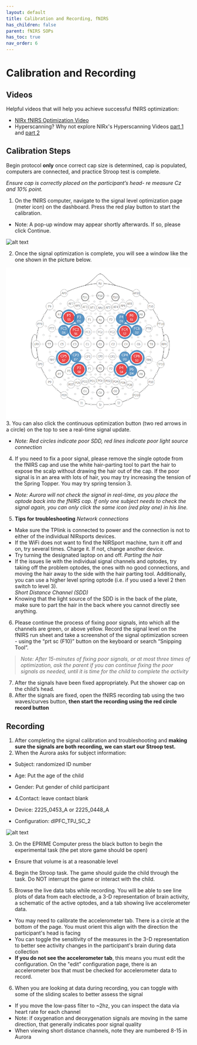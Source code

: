 ```yaml
---
layout: default
title: Calibration and Recording, fNIRS
has_children: false
parent: fNIRS SOPs
has_toc: true
nav_order: 6
---
```


# Calibration and Recording 

## Videos

Helpful videos that will help you achieve successful fNIRS optimization:
- [NIRx fNIRS Optimization Video](https://www.youtube.com/watch?v=M7BCF8lT888)
- Hyperscanning? Why not explore NIRx's Hyperscanning Videos [part 1](https://www.youtube.com/watch?v=WwpUG3bjg4I) and [part 2](https://www.youtube.com/watch?v=CbtZvTwpJDA)

## Calibration Steps

Begin protocol **only** once correct cap size is determined, cap is populated, computers are connected, and practice Stroop test is complete.

*Ensure cap is correctly placed on the participant’s head- re measure Cz and 10% point.*

1. On the fNIRS computer, navigate to the  signal level optimization page (meter icon) on the dashboard. Press the red play button to start the calibration.

- Note: A pop-up window may appear shortly afterwards. If so, please click Continue.

![alt text](popup.png)

2. Once the signal optimization is complete, you will see a window like the one shown in the picture below.

![alt text](HPSCAN-Practice-map.PNG)
3. You can also click the continuous optimization button (two red arrows in a circle) on the top to see a real-time signal update.   
- *Note: Red circles indicate poor SDD, red lines indicate poor light source connection*

4. If you need to fix a poor signal, please remove the single optode from the fNIRS cap and use the white hair-parting tool to part the hair to expose the scalp without drawing the hair out of the cap. If the poor signal is in an area with lots of hair, you may try increasing the tension of the Spring Topper. You may try spring tension 3.
- *Note: Aurora will not check the signal in real-time, as you place the optode back into the fNIRS cap. If only one subject needs to check the signal again, you can only click the same icon (red play one) in his line.*

5. **Tips for troubleshooting**
*Network connections*
- Make sure the TPlink is connected to power and the connection is not to either of the individual NIRsports devices.
- If the WiFi does not want to find the NIRSport machine, turn it off and on, try several times. Charge it. If not, change another device. 
- Try turning the designated laptop on and off.
*Parting the hair*
- If the issues lie with the individual signal channels and optodes, try taking off the problem optodes, the ones with no good connections, and moving the hair away to the side with the hair parting tool. Additionally, you can use a higher level spring optode (i.e. if you used a level 2 then switch to level 3).  
*Short Distance Channel (SDD)*
- Knowing that the light source of the SDD is in the back of the plate, make sure to part the hair in the back where you cannot directly see anything. 

6. Please continue the process of fixing poor signals, into which all the channels are green, or above yellow. Record the signal level on the fNIRS run sheet and take a screenshot of the signal optimization screen - using the “prt sc (F10)” button on the keyboard or search “Snipping Tool”. 
> *Note: After 15-minutes of fixing poor signals, or at most three times of optimization, ask the parent if you can continue fixing the poor signals as needed, until it is time for the child to complete the activity*

7. After the signals have been fixed appropriately. Put the shower cap on the child’s head.
8. After the signals are fixed, open the fNIRS recording tab using the two waves/curves button, **then start the recording using the red circle record button** 

## Recording

1. After completing the signal calibration and troubleshooting and **making sure the signals are both recording, we can start our Stroop test.**
2. When the Aurora asks for subject information: 
- Subject: randomized ID number
- Age: Put the age of the child
- Gender: Put gender of child participant

- 4.Contact: leave contact blank
- Device: 2225_0453_A or 2225_0448_A
- Configuration: dlPFC_TPJ_SC_2

![alt text](add_sub.png)

3. On the EPRIME Computer press the black button to begin the experimental task (the pet store game should be open)
- Ensure that volume is at a reasonable level 

4. Begin the Stroop task.  The game should guide the child through the task.  Do NOT interrupt the game or interact with the child.  

5. Browse the live data tabs while recording. You will be able to see line plots of data from each electrode, a 3-D representation of brain activity, a schematic of the active optodes, and a tab showing live accelerometer data. 
- You may need to calibrate the accelerometer tab. There is a circle at the bottom of the page. You must orient this align with the direction the participant's head is facing
- You can toggle the sensitivity of the measures in the 3-D representation to better see activity changes in the participant's brain during data collection
- **If you do not see the accelerometer tab**, this means you must edit the configuration. On the "edit" configuration page, there is an accelerometer box that must be checked for accelerometer data to record.

6. When you are looking at data during recording, you can toggle with some of the sliding scales to better assess the signal
- If you move the low-pass filter to ~2hz, you can inspect the data via heart rate for each channel
- Note: if oxygenation and deoxygenation signals are moving in the same direction, that generally indicates poor signal quality
- When viewing short distance channels, note they are numbered 8-15 in Aurora
